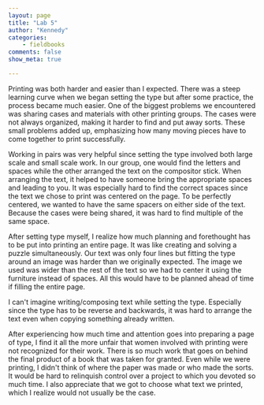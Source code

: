 ```yaml
---
layout: page  
title: "Lab 5"  
author: "Kennedy"  
categories:  
    - fieldbooks
comments: false  
show_meta: true

---
```

 
Printing was both harder and easier than I expected.  There was a steep learning curve when we began setting the type but after some practice, the process became much easier.  One of the biggest problems we encountered was sharing cases and materials with other printing groups.  The cases were not always organized, making it harder to find and put away sorts.  These small problems added up, emphasizing how many moving pieces have to come together to print successfully.  

Working in pairs was very helpful since setting the type involved both large scale and small scale work.  In our group, one would find the letters and spaces while the other arranged the text on the compositor stick.  When arranging the text, it helped to have someone bring the appropriate spaces and leading to you.  It was especially hard to find the correct spaces since the text we chose to print was centered on the page.  To be perfectly centered, we wanted to have the same spacers on either side of the text.  Because the cases were being shared, it was hard to find multiple of the same space.

After setting type myself, I realize how much planning and forethought has to be put into printing an entire page.  It was like creating and solving a puzzle simultaneously.  Our text was only four lines but fitting the type around an image was harder than we originally expected.  The image we used was wider than the rest of the text so we had to center it using the furniture instead of spaces.  All this would have to be planned ahead of time if filling the entire page.

I can't imagine writing/composing text while setting the type.  Especially since the type has to be reverse and backwards, it was hard to arrange the text even when copying something already written.

After experiencing how much time and attention goes into preparing a page of type, I find it all the more unfair that women involved with printing were not recognized for their work.  There is so much work that goes on behind the final product of a book that was taken for granted.  Even while we were printing, I didn't think of where the paper was made or who made the sorts.  It would be hard to relinquish control over a project to which you devoted so much time.  I also appreciate that we got to choose what text we printed, which I realize would not usually be the case. 